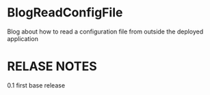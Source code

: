 BlogReadConfigFile
==================

Blog about how to read a configuration file from outside the deployed application

RELASE NOTES
============
0.1 first base release

